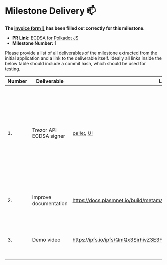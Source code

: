 # Milestone Delivery :mailbox:

**The [invoice form :pencil:](https://forms.gle/8Wx7nxtq8fKrsuEz8) has been filled out correctly for this milestone.**  

* **PR Link:** [ECDSA for Polkadot JS](https://github.com/w3f/Open-Grants-Program/pull/39)
* **Milestone Number:** 1

Please provide a list of all deliverables of the milestone extracted from the initial application and a link to the deliverable itself. Ideally all links inside the below table should include a commit hash, which should be used for testing.

| Number | Deliverable | Link | Notes |
| ------------- | ------------- | ------------- |------------- |
| 1. | Trezor API ECDSA signer | [pallet](https://github.com/AstarNetwork/astar-frame/tree/polkadot-v0.9.24/frame/custom-signatures), [UI](https://github.com/hoonsubin/apps/pull/2/files) | Trezor support consist of two components: the pallet (that supports any signature schemes to send transactions), and UI that requests Metamask to sign custom data (the `Call` structure). |
| 2. | Improve documentation | https://docs.plasmnet.io/build/metamask-signatures | Added documentation page that describes provided functionality. |
| 3. | Demo video | https://ipfs.io/ipfs/QmQx3SirhivZ3E3FqCgFYiv6NypV4oysy9beVWX77GxADx | Native metamask account and Trezor imported account demo. |
